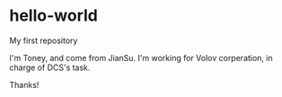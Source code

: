 # hello-world
My first repository

I'm Toney, and come from JianSu. I'm working for Volov corperation, in charge of DCS's task.

Thanks!

